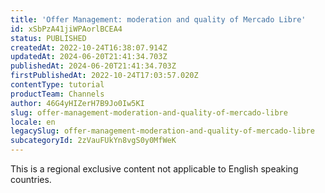 ```yaml
---
title: 'Offer Management: moderation and quality of Mercado Libre'
id: xSbPzA41jiWPAorlBCEA4
status: PUBLISHED
createdAt: 2022-10-24T16:38:07.914Z
updatedAt: 2024-06-20T21:41:34.703Z
publishedAt: 2024-06-20T21:41:34.703Z
firstPublishedAt: 2022-10-24T17:03:57.020Z
contentType: tutorial
productTeam: Channels
author: 46G4yHIZerH7B9Jo0Iw5KI
slug: offer-management-moderation-and-quality-of-mercado-libre
locale: en
legacySlug: offer-management-moderation-and-quality-of-mercado-libre
subcategoryId: 2zVauFUkYn8vgS0y0MfWeK
---
```


<div class="alert alert-warning" role="alert">This is a regional exclusive content not applicable to English speaking countries.</div>
